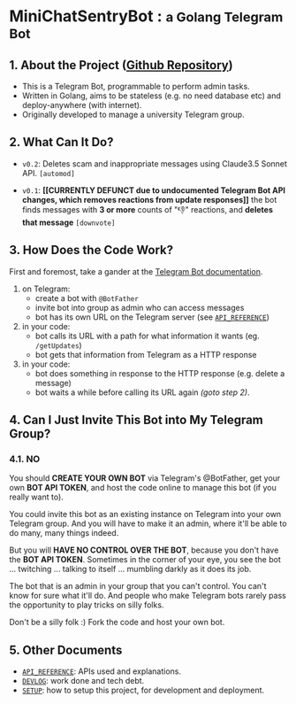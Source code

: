# **MiniChatSentryBot** : <small>a Golang Telegram Bot</small>

## 1. About the Project ([Github Repository](https://github.com/jrenjq/MiniChatSentryBot))
- This is a Telegram Bot, programmable to perform admin tasks.
- Written in Golang, aims to be stateless (e.g. no need database etc) and deploy-anywhere (with internet).
- Originally developed to manage a university Telegram group.

## 2. What Can It Do?
- `v0.2`: Deletes scam and inappropriate messages using Claude3.5 Sonnet API. `[automod]`

- `v0.1`: **[[CURRENTLY DEFUNCT due to undocumented Telegram Bot API changes, which removes reactions from update responses]]** the bot finds messages with **3 or more** counts of "👎" reactions, and **deletes that message** `[downvote]`


## 3. How Does the Code Work?
First and foremost, take a gander at the [Telegram Bot documentation](https://core.telegram.org/bots).
1. on Telegram: 
    - create a bot with `@BotFather`
    - invite bot into group as admin who can access messages
    - bot has its own URL on the Telegram server (see [`API_REFERENCE`](API_REFERENCE.md))
2. in your code: 
    - bot calls its URL with a path for what information it wants (eg. `/getUpdates`)
    - bot gets that information from Telegram as a HTTP response
3. in your code: 
    - bot does something in response to the HTTP response (e.g. delete a message)
    - bot waits a while before calling its URL again *(goto step 2)*.

## 4. Can I Just Invite This Bot into My Telegram Group?
### 4.1. NO 
You should **CREATE YOUR OWN BOT** via Telegram's @BotFather, get your own **BOT API TOKEN**, and host the code online to manage this bot (if you really want to).

You could invite this bot as an existing instance on Telegram into your own Telegram group. And you will have to make it an admin, where it'll be able to do many, many things indeed.

But you will **HAVE NO CONTROL OVER THE BOT**, because you don't have the **BOT API TOKEN**. Sometimes in the corner of your eye, you see the bot ... twitching ... talking to itself ... mumbling darkly as it does its job.

The bot that is an admin in your group that you can't control. You can't know for sure what it'll do. And people who make Telegram bots rarely pass the opportunity to play tricks on silly folks. 

Don't be a silly folk :) Fork the code and host your own bot.

## 5. Other Documents
- [`API_REFERENCE`](API_REFERENCE.md): APIs used and explanations.
- [`DEVLOG`](DEVLOG.md): work done and tech debt.
- [`SETUP`](SETUP.md): how to setup this project, for development and deployment.
